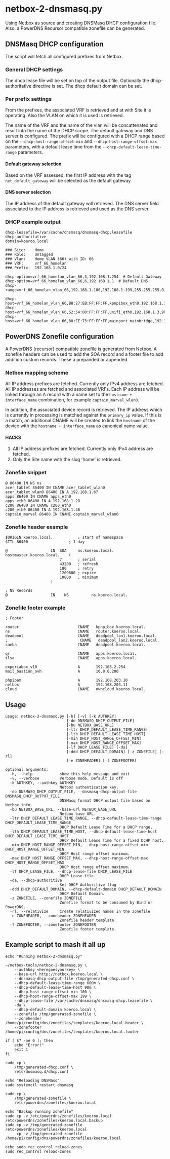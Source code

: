 # netbox-2-dnsmasq.py

Using Netbox as source and creating DNSMasq DHCP configuration file.
Also, a PowerDNS Recursor compatible zonefile can be generated.


## DNSMasq DHCP configuration
The script will fetch all configured prefixes from Netbox.


### General DHCP settings
The dhcp lease file will be set on top of the output file. Optionally the dhcp-authoritative directive is set. The dhcp default domain can be set.


### Per prefix settings
From the prefixes, the associated VRF is retrieved and at with Site it is operating. Also the VLAN on which it is used is retrieved.

The name of the VRF and the name of the vlan will be concattenated and result into the name of the DHCP scope. The default gateway and DNS server is configured. The prefix will be configured with a DHCP range based on the `--dhcp-host-range-offset-min` and `--dhcp-host-range-offset-max` parameters, with a default lease time from the `--dhcp-default-lease-time-range` parameters.

#### Default gateway selection
Based on the VRF assessed, the first IP address with the tag `net_default_gateway` will be selected as the default gateway.

#### DNS server selection
The IP address of the default gateway will retrieved. The DNS server field associated to the IP address is retrieved and used as the DNS server.


### DHCP example output

```
dhcp-leasefile=/var/cache/dnsmasq/dnsmasq-dhcp.leasefile
dhcp-authoritative
domain=koeroo.local

### Site:    Home
### Role:    Untagged
### Vlan:    Home VLAN (66) with ID: 66
### VRF:     vrf_66_homelan
### Prefix:  192.168.1.0/24

dhcp-option=vrf_66_homelan_vlan_66,3,192.168.1.254  # Default Gateway
dhcp-option=vrf_66_homelan_vlan_66,6,192.168.1.1  # Default DNS
dhcp-range=vrf_66_homelan_vlan_66,192.168.1.100,192.168.1.199,255.255.255.0,600m

dhcp-host=vrf_66_homelan_vlan_66,B8:27:EB:FF:FF:FF,kpnpibox_eth0,192.168.1.1,90m
dhcp-host=vrf_66_homelan_vlan_66,52:54:00:FF:FF:FF,unifi_eth0,192.168.1.3,90m
dhcp-host=vrf_66_homelan_vlan_66,80:EE:73:FF:FF:FF,mainport_mainbridge,192.168.1.4,90m
```

## PowerDNS Zonefile configuration
A PowerDNS (recursor) compatible zonefile is generated from Netbox. A zonefile headers can be used to add the SOA record and a footer file to add addition custom records. These a prepanded or appended.

### Netbox mapping scheme
All IP address prefixes are fetched. Currently only IPv4 address are fetched. All IP addresses are fetched and associated VRFs. Each IP address will be linked through an A record with a name set to the `hostname + interface_name` combination, for example `captain_marvel_wlan0`.

In addition, the associated device record is retrieved. The IP address which is currently in processing is matched against the `primary_ip` value. If this is a match, an additional CNAME will be created to link the `hostname` of the device with the `hostname + interface_name` as canonical name value.


#### HACKS
1. All IP address prefixes are fetched. Currently only IPv4 address are fetched.
2. Only the Site name with the slug 'home' is retrieved.



### Zonefile snippet
```
@ 86400 IN NS ns
acer_tablet 86400 IN CNAME acer_tablet_wlan0
acer_tablet_wlan0 86400 IN A 192.168.1.67
apps 86400 IN CNAME apps_eth0
apps_eth0 86400 IN A 192.168.1.28
c200 86400 IN CNAME c200_eth0
c200_eth0 86400 IN A 192.168.1.46
captain_marvel 86400 IN CNAME captain_marvel_wlan0
```

### Zonefile header example
```
$ORIGIN koeroo.local.           ; start of namespace
$TTL 86400	                ; 1 day

@                   IN  SOA     ns.koeroo.local.    hostmaster.koeroo.local.    (
                        7       ; serial
                        43200   ; refresh
                        180     ; retry
                        1209600 ; expire
                        10800   ; minimum
                    )

; NS Records
@                   IN    NS          ns.koeroo.local.
```

### Zonefile footer example
```
; Footer

router                          CNAME   kpnpibox.koeroo.local.
ns                              CNAME   router.koeroo.local.
deadpool                        CNAME   deadpool_lan1.koeroo.local.
;                                CNAME   deadpool_lan2.koeroo.local.
samba                           CNAME   deadpool.koeroo.local.

qr                              CNAME   apps.koeroo.local.
tlsa                            CNAME   apps.koeroo.local.

experiabox_v10                  A       192.168.2.254
mail_bastion_ovh                A       10.8.0.200

phpipam                         A       192.168.203.10
netbox                          A       192.168.203.11
cloud                           CNAME   owncloud.koeroo.local.
```

## Usage
```
usage: netbox-2-dnsmasq.py [-h] [-v] [-k AUTHKEY]
                           [-do DNSMASQ_DHCP_OUTPUT_FILE]
                           [-bu NETBOX_BASE_URL]
                           [-ltr DHCP_DEFAULT_LEASE_TIME_RANGE]
                           [-lth DHCP_DEFAULT_LEASE_TIME_HOST]
                           [-min DHCP_HOST_RANGE_OFFSET_MIN]
                           [-max DHCP_HOST_RANGE_OFFSET_MAX]
                           [-lf DHCP_LEASE_FILE] [-da]
                           [-ddd DHCP_DEFAULT_DOMAIN] [-z ZONEFILE] [-rl]
                           [-e ZONEHEADER] [-f ZONEFOOTER]

optional arguments:
  -h, --help            show this help message and exit
  -v, --verbose         Verbose mode. Default is off
  -k AUTHKEY, --authkey AUTHKEY
                        Netbox authentication key.
  -do DNSMASQ_DHCP_OUTPUT_FILE, --dnsmasq-dhcp-output-file DNSMASQ_DHCP_OUTPUT_FILE
                        DNSMasq format DHCP output file based on Netbox info.
  -bu NETBOX_BASE_URL, --base-url NETBOX_BASE_URL
                        Netbox base URL.
  -ltr DHCP_DEFAULT_LEASE_TIME_RANGE, --dhcp-default-lease-time-range DHCP_DEFAULT_LEASE_TIME_RANGE
                        DHCP Default Lease Time for a DHCP range.
  -lth DHCP_DEFAULT_LEASE_TIME_HOST, --dhcp-default-lease-time-host DHCP_DEFAULT_LEASE_TIME_HOST
                        DHCP Default Lease Time for a fixed DCHP host.
  -min DHCP_HOST_RANGE_OFFSET_MIN, --dhcp-host-range-offset-min DHCP_HOST_RANGE_OFFSET_MIN
                        DHCP Host range offset minimum.
  -max DHCP_HOST_RANGE_OFFSET_MAX, --dhcp-host-range-offset-max DHCP_HOST_RANGE_OFFSET_MAX
                        DHCP Host range offset maximum.
  -lf DHCP_LEASE_FILE, --dhcp-lease-file DHCP_LEASE_FILE
                        DHCP Lease file.
  -da, --dhcp-authoritive
                        Set DHCP Authoritive flag
  -ddd DHCP_DEFAULT_DOMAIN, --dhcp-default-domain DHCP_DEFAULT_DOMAIN
                        DHCP Default Domain.
  -z ZONEFILE, --zonefile ZONEFILE
                        Zonefile format to be consumed by Bind or PowerDNS.
  -rl, --relativize     Create relativized names in the zonefile
  -e ZONEHEADER, --zoneheader ZONEHEADER
                        Zonefile header template.
  -f ZONEFOOTER, --zonefooter ZONEFOOTER
                        Zonefile footer template.
```

## Example script to mash it all up
```
echo "Running netbox-2-dnsmasq.py"

~/netbox-tools/netbox-2-dnsmasq.py \
    --authkey <heregoesyourkey> \
    --base-url http://netbox.koeroo.local \
    --dnsmasq-dhcp-output-file /tmp/generated-dhcp.conf \
    --dhcp-default-lease-time-range 600m \
    --dhcp-default-lease-time-host 90m \
    --dhcp-host-range-offset-min 100 \
    --dhcp-host-range-offset-max 199 \
    --dhcp-lease-file /var/cache/dnsmasq/dnsmasq-dhcp.leasefile \
    -da \
    --dhcp-default-domain koeroo.local \
    --zonefile /tmp/generated-zonefile \
    --zoneheader /home/pi/config/dns/zonefiles/templates/koeroo.local.header \
    --zonefooter /home/pi/config/dns/zonefiles/templates/koeroo.local.footer

if [ $? -ne 0 ]; then
    echo "Error!"
    exit 1
fi

sudo cp \
    /tmp/generated-dhcp.conf \
    /etc/dnsmasq.d/dhcp.conf

echo "Reloading DNSMasq"
sudo systemctl restart dnsmasq

sudo cp \
    /tmp/generated-zonefile \
    /etc/powerdns/zonefiles/koeroo.local

echo "Backup running zonefile"
sudo cp -v /etc/powerdns/zonefiles/koeroo.local        /etc/powerdns/zonefiles/koeroo.local.backup
sudo cp -v /tmp/generated-zonefile                     /etc/powerdns/zonefiles/koeroo.local
     cp -v /tmp/generated-zonefile                     /home/pi/config/dns/powerdns/zonefiles/koeroo.local

echo sudo rec_control reload-zones
sudo rec_control reload-zones
```
